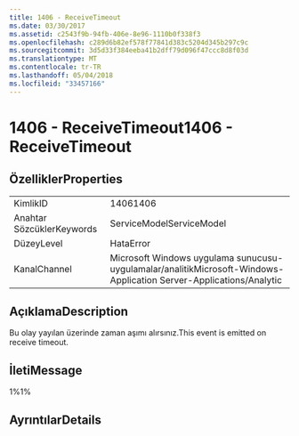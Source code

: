 ```yaml
---
title: 1406 - ReceiveTimeout
ms.date: 03/30/2017
ms.assetid: c2543f9b-94fb-406e-8e96-1110b0f338f3
ms.openlocfilehash: c289d6b82ef578f77841d383c5204d345b297c9c
ms.sourcegitcommit: 3d5d33f384eeba41b2dff79d096f47ccc8d8f03d
ms.translationtype: MT
ms.contentlocale: tr-TR
ms.lasthandoff: 05/04/2018
ms.locfileid: "33457166"
---
```

# <a name="1406---receivetimeout"></a><span data-ttu-id="1b549-102">1406 - ReceiveTimeout</span><span class="sxs-lookup"><span data-stu-id="1b549-102">1406 - ReceiveTimeout</span></span>
## <a name="properties"></a><span data-ttu-id="1b549-103">Özellikler</span><span class="sxs-lookup"><span data-stu-id="1b549-103">Properties</span></span>  
  
|||  
|-|-|  
|<span data-ttu-id="1b549-104">Kimlik</span><span class="sxs-lookup"><span data-stu-id="1b549-104">ID</span></span>|<span data-ttu-id="1b549-105">1406</span><span class="sxs-lookup"><span data-stu-id="1b549-105">1406</span></span>|  
|<span data-ttu-id="1b549-106">Anahtar Sözcükler</span><span class="sxs-lookup"><span data-stu-id="1b549-106">Keywords</span></span>|<span data-ttu-id="1b549-107">ServiceModel</span><span class="sxs-lookup"><span data-stu-id="1b549-107">ServiceModel</span></span>|  
|<span data-ttu-id="1b549-108">Düzey</span><span class="sxs-lookup"><span data-stu-id="1b549-108">Level</span></span>|<span data-ttu-id="1b549-109">Hata</span><span class="sxs-lookup"><span data-stu-id="1b549-109">Error</span></span>|  
|<span data-ttu-id="1b549-110">Kanal</span><span class="sxs-lookup"><span data-stu-id="1b549-110">Channel</span></span>|<span data-ttu-id="1b549-111">Microsoft Windows uygulama sunucusu-uygulamalar/analitik</span><span class="sxs-lookup"><span data-stu-id="1b549-111">Microsoft-Windows-Application Server-Applications/Analytic</span></span>|  
  
## <a name="description"></a><span data-ttu-id="1b549-112">Açıklama</span><span class="sxs-lookup"><span data-stu-id="1b549-112">Description</span></span>  
 <span data-ttu-id="1b549-113">Bu olay yayılan üzerinde zaman aşımı alırsınız.</span><span class="sxs-lookup"><span data-stu-id="1b549-113">This event is emitted on receive timeout.</span></span>  
  
## <a name="message"></a><span data-ttu-id="1b549-114">İleti</span><span class="sxs-lookup"><span data-stu-id="1b549-114">Message</span></span>  
 <span data-ttu-id="1b549-115">1%</span><span class="sxs-lookup"><span data-stu-id="1b549-115">1%</span></span>  
  
## <a name="details"></a><span data-ttu-id="1b549-116">Ayrıntılar</span><span class="sxs-lookup"><span data-stu-id="1b549-116">Details</span></span>
